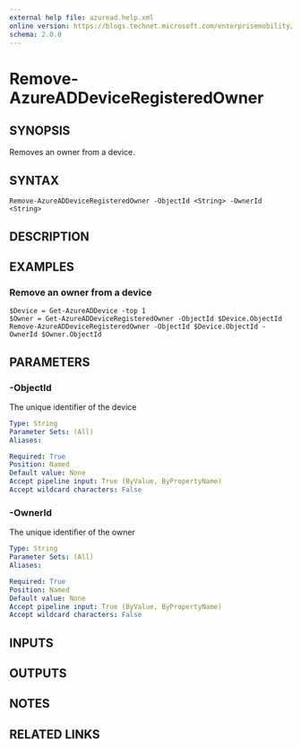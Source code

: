 ```yaml
---
external help file: azuread.help.xml
online version: https://blogs.technet.microsoft.com/enterprisemobility/2016/07/18/azuread-certificate-based-authentication-for-ios-and-android-now-in-preview/
schema: 2.0.0
---
```


# Remove-AzureADDeviceRegisteredOwner

## SYNOPSIS
Removes an owner from a device.

## SYNTAX

```
Remove-AzureADDeviceRegisteredOwner -ObjectId <String> -OwnerId <String>
```

## DESCRIPTION

## EXAMPLES

### Remove an owner from a device
```
$Device = Get-AzureADDevice -top 1
$Owner = Get-AzureADDeviceRegisteredOwner -ObjectId $Device.ObjectId
Remove-AzureADDeviceRegisteredOwner -ObjectId $Device.ObjectId -OwnerId $Owner.ObjectId
```

## PARAMETERS

### -ObjectId
The unique identifier of the device

```yaml
Type: String
Parameter Sets: (All)
Aliases: 

Required: True
Position: Named
Default value: None
Accept pipeline input: True (ByValue, ByPropertyName)
Accept wildcard characters: False
```

### -OwnerId
The unique identifier of the owner

```yaml
Type: String
Parameter Sets: (All)
Aliases: 

Required: True
Position: Named
Default value: None
Accept pipeline input: True (ByValue, ByPropertyName)
Accept wildcard characters: False
```

## INPUTS

## OUTPUTS

## NOTES

## RELATED LINKS

